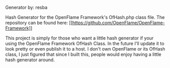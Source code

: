 Generator by: resba

Hash Generator for the OpenFlame Framework's OfHash.php class file. The repository can be found here: [[https://github.com/OpenFlame/OpenFlame-Framework]]

This project is simply for those who want a little hash generator if your using the OpenFlame Framework OfHash Class. In the future I'll update it to look pretty or even publish it to a host. I don't own OpenFlame or its OfHash class, I just figured that since I built this, people would enjoy having a little hash generator around.